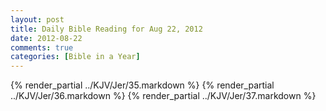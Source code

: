 ```yaml
---
layout: post
title: Daily Bible Reading for Aug 22, 2012
date: 2012-08-22
comments: true
categories: [Bible in a Year]
---
```

{% render_partial ../KJV/Jer/35.markdown %}
{% render_partial ../KJV/Jer/36.markdown %}
{% render_partial ../KJV/Jer/37.markdown %}
